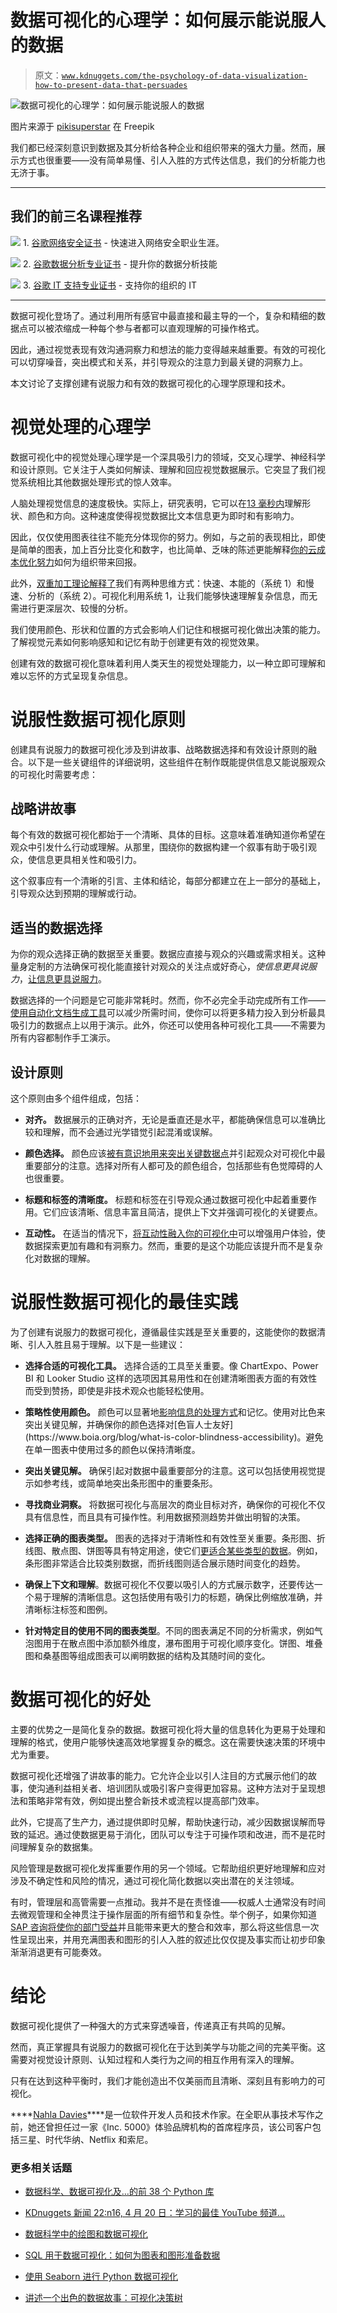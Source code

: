 # 数据可视化的心理学：如何展示能说服人的数据

> 原文：[`www.kdnuggets.com/the-psychology-of-data-visualization-how-to-present-data-that-persuades`](https://www.kdnuggets.com/the-psychology-of-data-visualization-how-to-present-data-that-persuades)

![数据可视化的心理学：如何展示能说服人的数据](img/3e0bc41d53f895e3d36ffeebe755d6b2.png)

图片来源于 [pikisuperstar](https://www.freepik.com/free-vector/gradient-infographic-dashboard-elements-pack_13792868.htm#fromView=search&page=1&position=32&uuid=f26e78e4-84a0-4a9c-9b08-78581ad0c6ef) 在 Freepik

我们都已经深刻意识到数据及其分析给各种企业和组织带来的强大力量。然而，展示方式也很重要——没有简单易懂、引人入胜的方式传达信息，我们的分析能力也无济于事。

* * *

## 我们的前三名课程推荐

![](img/0244c01ba9267c002ef39d4907e0b8fb.png) 1\. [谷歌网络安全证书](https://www.kdnuggets.com/google-cybersecurity) - 快速进入网络安全职业生涯。

![](img/e225c49c3c91745821c8c0368bf04711.png) 2\. [谷歌数据分析专业证书](https://www.kdnuggets.com/google-data-analytics) - 提升你的数据分析技能

![](img/0244c01ba9267c002ef39d4907e0b8fb.png) 3\. [谷歌 IT 支持专业证书](https://www.kdnuggets.com/google-itsupport) - 支持你的组织的 IT

* * *

数据可视化登场了。通过利用所有感官中最直接和最主导的一个，复杂和精细的数据点可以被浓缩成一种每个参与者都可以直观理解的可操作格式。

因此，通过视觉表现有效沟通洞察力和想法的能力变得越来越重要。有效的可视化可以切穿噪音，突出模式和关系，并引导观众的注意力到最关键的洞察力上。

本文讨论了支撑创建有说服力和有效的数据可视化的心理学原理和技术。

# 视觉处理的心理学

数据可视化中的视觉处理心理学是一个深具吸引力的领域，交叉心理学、神经科学和设计原则。它关注于人类如何解读、理解和回应视觉数据展示。它突显了我们视觉系统相比其他数据处理形式的惊人效率。

人脑处理视觉信息的速度极快。实际上，研究表明，它可以在[13 毫秒内](https://news.mit.edu/2014/in-the-blink-of-an-eye-0116)理解形状、颜色和方向。这种速度使得视觉数据比文本信息更为即时和有影响力。

因此，仅仅使用图表往往不能充分体现你的努力。例如，与之前的表现相比，即使是简单的图表，加上百分比变化和数字，也比简单、乏味的陈述更能解释[你的云成本优化努力](https://cast.ai/cloud-cost-optimization/)如何为组织带来回报。

此外，[双重加工理论解释了](https://conceptually.org/concepts/dual-processing-theory)我们有两种思维方式：快速、本能的（系统 1）和慢速、分析的（系统 2）。可视化利用系统 1，让我们能够快速理解复杂信息，而无需进行更深层次、较慢的分析。

我们使用颜色、形状和位置的方式会影响人们记住和根据可视化做出决策的能力。了解视觉元素如何影响感知和记忆有助于创建更有效的视觉效果。

创建有效的数据可视化意味着利用人类天生的视觉处理能力，以一种立即可理解和难以忘怀的方式呈现复杂信息。

# 说服性数据可视化原则

创建具有说服力的数据可视化涉及到讲故事、战略数据选择和有效设计原则的融合。以下是一些关键组件的详细说明，这些组件在制作既能提供信息又能说服观众的可视化时需要考虑：

## 战略讲故事

每个有效的数据可视化都始于一个清晰、具体的目标。这意味着准确知道你希望在观众中引发什么行动或理解。从那里，围绕你的数据构建一个叙事有助于吸引观众，使信息更具相关性和吸引力。

这个叙事应有一个清晰的引言、主体和结论，每部分都建立在上一部分的基础上，引导观众达到预期的理解或行动。

## 适当的数据选择

为你的观众选择正确的数据至关重要。数据应直接与观众的兴趣或需求相关。这种量身定制的方法确保可视化能直接针对观众的关注点或好奇心，*使信息更具说服力*，[让信息更具说服力](https://flourish.studio/blog/choosing-the-right-visualisation/)。

数据选择的一个问题是它可能非常耗时。然而，你不必完全手动完成所有工作——[使用自动化文档生成工具](https://apryse.com/blog/docx-template-document-generation-using-python)可以减少所需时间，使你可以将更多精力投入到分析最具吸引力的数据点上以用于演示。此外，你还可以使用各种可视化工具——不需要为所有内容都制作手工演示。

## 设计原则

这个原则由多个组件组成，包括：

+   **对齐。** 数据展示的正确对齐，无论是垂直还是水平，都能确保信息可以准确比较和理解，而不会通过光学错觉引起混淆或误解。

+   **颜色选择。** 颜色应该[被有意识地用来突出关键数据点](https://www.storytellingwithdata.com/blog/2020/5/6/picking-the-right-colors)并引起观众对可视化中最重要部分的注意。选择对所有人都可及的颜色组合，包括那些有色觉障碍的人也很重要。

+   **标题和标签的清晰度。** 标题和标签在引导观众通过数据可视化中起着重要作用。它们应该清晰、信息丰富且简洁，提供上下文并强调可视化的关键要点。

+   **互动性。** 在适当的情况下，[将互动性融入你的可视化中](https://ourworldindata.org/redesigning-our-interactive-data-visualizations)可以增强用户体验，使数据探索更加有趣和有洞察力。然而，重要的是这个功能应该提升而不是复杂化对数据的理解。

# 说服性数据可视化的最佳实践

为了创建有说服力的数据可视化，遵循最佳实践是至关重要的，这能使你的数据清晰、引人入胜且易于理解。以下是一些建议：

+   **选择合适的可视化工具。** 选择合适的工具至关重要。像 ChartExpo、Power BI 和 Looker Studio 这样的选项因其易用性和在创建清晰图表方面的有效性而受到赞扬，即使是非技术观众也能轻松使用。

+   **策略性使用颜色。** 颜色可以显著地[影响信息的处理方式](https://www.forbes.com/sites/princeghuman/2023/03/28/how-the-neuroscience-of-color-impacts-consumer-behavior/#:~:text=Studies%20have%20shown%20that%20color,to%20enhance%20memory%20and%20learning.)和记忆。使用对比色来突出关键见解，并确保你的颜色选择对[色盲人士友好](https://www.boia.org/blog/what-is-color-blindness-accessibility)。避免在单一图表中使用过多的颜色以保持清晰度。

+   **突出关键见解。** 确保引起对数据中最重要部分的注意。这可以包括使用视觉提示如参考线，或简单地突出条形图中的重要条形。

+   **寻找商业洞察。** 将数据可视化与高层次的商业目标对齐，确保你的可视化不仅具有信息性，而且具有可操作性。利用数据预测趋势并做出明智的决策。

+   **选择正确的图表类型。** 图表的选择对于清晰性和有效性至关重要。条形图、折线图、散点图、饼图等具有特定用途，使它们[更适合某些类型的数据](https://blog.hubspot.com/marketing/types-of-graphs-for-data-visualization)。例如，条形图非常适合比较类别数据，而折线图则适合展示随时间变化的趋势。

+   **确保上下文和理解**。数据可视化不仅要以吸引人的方式展示数字，还要传达一个易于理解的清晰信息。这包括使用有吸引力的标题，确保比例缩放准确，并清晰标注标签和图例。

+   **针对特定目的使用不同的图表类型**。不同的图表满足不同的分析需求，例如气泡图用于在散点图中添加额外维度，瀑布图用于可视化顺序变化。饼图、堆叠图和桑基图等组成图表可以阐明数据的结构及其随时间的变化。

# 数据可视化的好处

主要的优势之一是简化复杂的数据。数据可视化将大量的信息转化为更易于处理和理解的格式，使用户能够快速高效地掌握复杂的概念。这在需要快速决策的环境中尤为重要。

数据可视化还增强了讲故事的能力。它允许企业以引人注目的方式展示他们的故事，使沟通利益相关者、培训团队或吸引客户变得更加容易。这种方法对于呈现想法和策略非常有效，例如提出整合新技术或流程以提高部门效率。

此外，它提高了生产力，通过提供即时见解，帮助快速行动，减少因数据误解而导致的延迟。通过使数据更易于消化，团队可以专注于可操作项和改进，而不是花时间理解复杂的数据集。

风险管理是数据可视化发挥重要作用的另一个领域。它帮助组织更好地理解和应对涉及不确定性和风险的情况，通过可视化简化数据以突出潜在的关注领域。

有时，管理层和高管需要一点推动。我并不是在责怪谁——权威人士通常没有时间去微观管理和全神贯注于操作层面的所有细节和复杂性。举个例子，如果你知道[SAP 咨询将使你的部门受益](https://www.suretysystems.com/consulting/sap/)并且能带来更大的整合和效率，那么将这些信息一次性呈现出来，并用充满图表和图形的引人入胜的叙述比仅仅提及事实而让初步印象渐渐消退更有可能奏效。

# 结论

数据可视化提供了一种强大的方式来穿透噪音，传递真正有共鸣的见解。

然而，真正掌握具有说服力的数据可视化在于达到美学与功能之间的完美平衡。这需要对视觉设计原则、认知过程和人类行为之间的相互作用有深入的理解。

只有在达到这种平衡时，我们才能创造出不仅美丽而且清晰、深刻且有影响力的可视化。

[](http://nahlawrites.com/)****[Nahla Davies](http://nahlawrites.com/)****是一位软件开发人员和技术作家。在全职从事技术写作之前，她还曾担任过一家《Inc. 5000》体验品牌机构的首席程序员，该公司客户包括三星、时代华纳、Netflix 和索尼。

### 更多相关话题

+   [数据科学、数据可视化及…的前 38 个 Python 库](https://www.kdnuggets.com/2020/11/top-python-libraries-data-science-data-visualization-machine-learning.html)

+   [KDnuggets 新闻 22:n16, 4 月 20 日：学习的最佳 YouTube 频道…](https://www.kdnuggets.com/2022/n16.html)

+   [数据科学中的绘图和数据可视化](https://www.kdnuggets.com/2022/06/plotting-data-visualization-data-science.html)

+   [SQL 用于数据可视化：如何为图表和图形准备数据](https://www.kdnuggets.com/sql-for-data-visualization-how-to-prepare-data-for-charts-and-graphs)

+   [使用 Seaborn 进行 Python 数据可视化](https://www.kdnuggets.com/2022/04/data-visualization-python-seaborn.html)

+   [讲述一个出色的数据故事：可视化决策树](https://www.kdnuggets.com/2021/02/telling-great-data-story-visualization-decision-tree.html)
